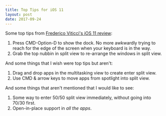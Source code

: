 ```yaml
---
title: Top Tips for iOS 11
layout: post
date: 2017-09-24
---
```


Some top tips from [Frederico Viticci's iOS 11 review](￼https://www.macstories.net/stories/ios-11-the-macstories-review/):

1. Press CMD-Option-D to show the dock. No more awkwardly trying to reach for the edge of the screen when your keyboard is in the way.
2. Grab the top nubbin in split view to re-arrange the windows in split view.

And some things that I wish were top tips but aren't:

1. Drag and drop apps in the multitasking view to create enter split view.
2. Use CMD & arrow keys to move apps from spotlight into split view.

And some things that aren't mentioned that I would like to see:

1. Some way to enter 50/50 split view immediately, without going into 70/30 first.
2. Open-in-place support in _all the apps_.
